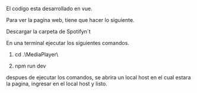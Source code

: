 El codigo esta desarrollado en vue.

Para ver la pagina web, tiene que hacer lo siguiente.

Descargar la carpeta de Spotifyn´t 

En una terminal ejecutar los siguientes comandos.

1. cd .\MediaPlayer\

2. npm run dev

despues de ejecutar los comandos, se abrira un local host en el cual estara la pagina, ingresar en el local host y listo.

